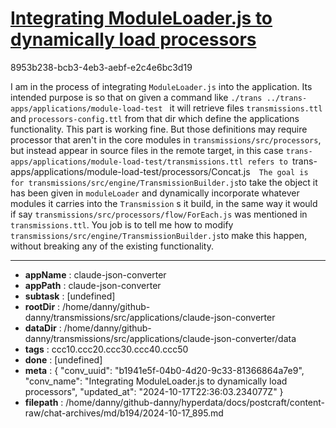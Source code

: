 # [Integrating ModuleLoader.js to dynamically load processors](https://claude.ai/chat/b1941e5f-04b0-4d20-9c33-81366864a7e9)

8953b238-bcb3-4eb3-aebf-e2c4e6bc3d19

I am in the process of integrating `ModuleLoader.js` into the application. Its intended purpose is so that on given a command like `./trans ../trans-apps/applications/module-load-test ` it will retrieve files `transmissions.ttl` and `processors-config.ttl` from that dir which define the applications functionality. This part is working fine. But those definitions may require  processor that aren't in the core modules in `transmissions/src/processors`​, but instead appear in source files in the remote target, in this case `trans-apps/applications/module-load-test/transmissions.ttl refers to `trans-apps/applications/module-load-test/processors/Concat.js`  The goal is for transmissions/src/engine/TransmissionBuilder.js`​to take the object it has been given in `moduleLoader` and dynamically incorporate whatever modules it carries into the `Transmission` s it build, in the same way it would if say `transmissions/src/processors/flow/ForEach.js`​ was mentioned in `transmissions.ttl`. You job is to tell me how to modify `transmissions/src/engine/TransmissionBuilder.js`​to make this happen, without breaking any of the existing functionality.

---

* **appName** : claude-json-converter
* **appPath** : claude-json-converter
* **subtask** : [undefined]
* **rootDir** : /home/danny/github-danny/transmissions/src/applications/claude-json-converter
* **dataDir** : /home/danny/github-danny/transmissions/src/applications/claude-json-converter/data
* **tags** : ccc10.ccc20.ccc30.ccc40.ccc50
* **done** : [undefined]
* **meta** : {
  "conv_uuid": "b1941e5f-04b0-4d20-9c33-81366864a7e9",
  "conv_name": "Integrating ModuleLoader.js to dynamically load processors",
  "updated_at": "2024-10-17T22:36:03.234077Z"
}
* **filepath** : /home/danny/github-danny/hyperdata/docs/postcraft/content-raw/chat-archives/md/b194/2024-10-17_895.md